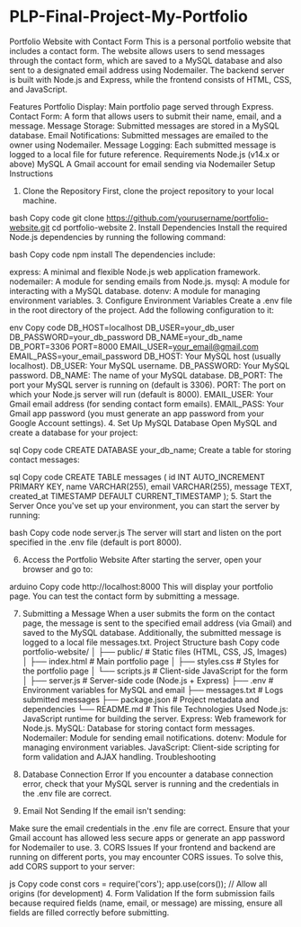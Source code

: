 # PLP-Final-Project-My-Portfolio
Portfolio Website with Contact Form
This is a personal portfolio website that includes a contact form. The website allows users to send messages through the contact form, which are saved to a MySQL database and also sent to a designated email address using Nodemailer. The backend server is built with Node.js and Express, while the frontend consists of HTML, CSS, and JavaScript.

Features
Portfolio Display: Main portfolio page served through Express.
Contact Form: A form that allows users to submit their name, email, and a message.
Message Storage: Submitted messages are stored in a MySQL database.
Email Notifications: Submitted messages are emailed to the owner using Nodemailer.
Message Logging: Each submitted message is logged to a local file for future reference.
Requirements
Node.js (v14.x or above)
MySQL
A Gmail account for email sending via Nodemailer
Setup Instructions
1. Clone the Repository
First, clone the project repository to your local machine.

bash
Copy code
git clone https://github.com/yourusername/portfolio-website.git
cd portfolio-website
2. Install Dependencies
Install the required Node.js dependencies by running the following command:

bash
Copy code
npm install
The dependencies include:

express: A minimal and flexible Node.js web application framework.
nodemailer: A module for sending emails from Node.js.
mysql: A module for interacting with a MySQL database.
dotenv: A module for managing environment variables.
3. Configure Environment Variables
Create a .env file in the root directory of the project. Add the following configuration to it:

env
Copy code
DB_HOST=localhost
DB_USER=your_db_user
DB_PASSWORD=your_db_password
DB_NAME=your_db_name
DB_PORT=3306
PORT=8000
EMAIL_USER=your_email@gmail.com
EMAIL_PASS=your_email_password
DB_HOST: Your MySQL host (usually localhost).
DB_USER: Your MySQL username.
DB_PASSWORD: Your MySQL password.
DB_NAME: The name of your MySQL database.
DB_PORT: The port your MySQL server is running on (default is 3306).
PORT: The port on which your Node.js server will run (default is 8000).
EMAIL_USER: Your Gmail email address (for sending contact form emails).
EMAIL_PASS: Your Gmail app password (you must generate an app password from your Google Account settings).
4. Set Up MySQL Database
Open MySQL and create a database for your project:

sql
Copy code
CREATE DATABASE your_db_name;
Create a table for storing contact messages:

sql
Copy code
CREATE TABLE messages (
  id INT AUTO_INCREMENT PRIMARY KEY,
  name VARCHAR(255),
  email VARCHAR(255),
  message TEXT,
  created_at TIMESTAMP DEFAULT CURRENT_TIMESTAMP
);
5. Start the Server
Once you've set up your environment, you can start the server by running:

bash
Copy code
node server.js
The server will start and listen on the port specified in the .env file (default is port 8000).

6. Access the Portfolio Website
After starting the server, open your browser and go to:

arduino
Copy code
http://localhost:8000
This will display your portfolio page. You can test the contact form by submitting a message.

7. Submitting a Message
When a user submits the form on the contact page, the message is sent to the specified email address (via Gmail) and saved to the MySQL database.
Additionally, the submitted message is logged to a local file messages.txt.
Project Structure
bash
Copy code
portfolio-website/
│
├── public/                # Static files (HTML, CSS, JS, Images)
│   ├── index.html         # Main portfolio page
│   ├── styles.css         # Styles for the portfolio page
│   └── scripts.js         # Client-side JavaScript for the form
│
├── server.js              # Server-side code (Node.js + Express)
├── .env                   # Environment variables for MySQL and email
├── messages.txt           # Logs submitted messages
├── package.json           # Project metadata and dependencies
└── README.md              # This file
Technologies Used
Node.js: JavaScript runtime for building the server.
Express: Web framework for Node.js.
MySQL: Database for storing contact form messages.
Nodemailer: Module for sending email notifications.
dotenv: Module for managing environment variables.
JavaScript: Client-side scripting for form validation and AJAX handling.
Troubleshooting
1. Database Connection Error
If you encounter a database connection error, check that your MySQL server is running and the credentials in the .env file are correct.

2. Email Not Sending
If the email isn't sending:

Make sure the email credentials in the .env file are correct.
Ensure that your Gmail account has allowed less secure apps or generate an app password for Nodemailer to use.
3. CORS Issues
If your frontend and backend are running on different ports, you may encounter CORS issues. To solve this, add CORS support to your server:

js
Copy code
const cors = require('cors');
app.use(cors());  // Allow all origins (for development)
4. Form Validation
If the form submission fails because required fields (name, email, or message) are missing, ensure all fields are filled correctly before submitting.
